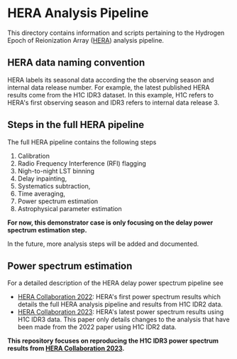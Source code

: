 # HERA Analysis Pipeline

This directory contains information and scripts pertaining to the Hydrogen Epoch of Reionization Array ([HERA](https://reionization.org/)) analysis pipeline.

## HERA data naming convention

HERA labels its seasonal data according the the observing season and internal data release number.  For example, the latest published HERA results come from the H1C IDR3 dataset.  In this example, H1C refers to HERA's first observing season and IDR3 refers to internal data release 3.

## Steps in the full HERA pipeline

The full HERA pipeline contains the following steps

1. Calibration
2. Radio Frequency Interference (RFI) flagging
3. Nigh-to-night LST binning
4. Delay inpainting,
5. Systematics subtraction,
6. Time averaging,
7. Power spectrum estimation
8. Astrophysical parameter estimation

**For now, this demonstrator case is only focusing on the delay power spectrum estimation step.** 

In the future, more analysis steps will be added and documented.

## Power spectrum estimation

For a detailed description of the HERA delay power spectrum pipeline see

- [HERA Collaboration 2022](https://ui.adsabs.harvard.edu/abs/2022ApJ...925..221A/abstract): HERA's first power spectrum results which details the full HERA analysis pipeline and results from H1C IDR2 data.
- [HERA Collaboration 2023](https://ui.adsabs.harvard.edu/abs/2023ApJ...945..124H/abstract): HERA's latest power spectrum results using H1C IDR3 data.  This paper only details changes to the analysis that have been made from the 2022 paper using H1C IDR2 data.

**This repository focuses on reproducing the H1C IDR3 power spectrum results from [HERA Collaboration 2023](https://ui.adsabs.harvard.edu/abs/2023ApJ...945..124H/abstract).**
